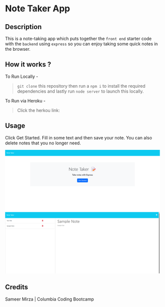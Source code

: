 # Note Taker App

## Description

This is a note-taking app which puts together the `front end` starter code with the `backend` using `express` so you can enjoy taking some quick notes in the browser.

## How it works ?

To Run Locally -

> `git clone` this repository then run a `npm i` to install the required dependencies and lastly run `node server` to launch this locally.

To Run via Heroku -

> Click the herkou link:

## Usage

Click Get Started. Fill in some text and then save your note. You can also delete notes that you no longer need.

![note taker home page](./images/notetakerhome.png)
![note taker overview](./images/notetakeroverview.png)

## Credits

Sameer Mirza | Columbia Coding Bootcamp
